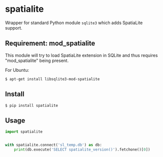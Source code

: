 # spatialite

Wrapper for standard Python module `sqlite3` which adds SpatiaLite support.


## Requirement: mod_spatialite

This module will try to load SpatiaLite extension in SQLite and thus requires
"mod_spatialite" being present.

For Ubuntu:

    $ apt-get install libsqlite3-mod-spatialite


## Install

    $ pip install spatialite


## Usage

```python
import spatialite


with spatialite.connect('sl_temp.db') as db:
    print(db.execute('SELECT spatialite_version()').fetchone()[0])
```
